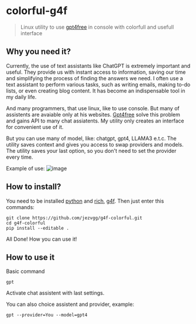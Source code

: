 # colorful-g4f

> Linux utility to use [gpt4free](https://github.com/xtekky/gpt4free) in console with colorfull and usefull interface

## Why you need it?
Currently, the use of text assistants like ChatGPT is extremely important and useful. They provide us with instant access to information, saving our time and simplifying the process of finding the answers we need. I often use a text assistant to perform various tasks, such as writing emails, making to-do lists, or even creating blog content. It has become an indispensable tool in my daily life.

And many programmers, that use linux, like to use console. But many of assistents are avaiable only at his websites. [Gpt4free](https://github.com/xtekky/gpt4free) solve this problem and gains API to many chat assiatents. My utility only creates an interface for convenient use of it.

But you can use many of model, like: chatgpt, gpt4, LLAMA3 e.t.c.
The utility saves context and gives you access to swap providers and models. The utility saves your last option, so you don't need to set the provider every time.

Example of use:
![image](https://github.com/user-attachments/assets/28ae19a5-ede1-42b2-bd9a-f9ef4a77cc48)


## How to install?
You need to be installed [python](https://www.python.org) and [rich](https://rich.readthedocs.io/en/stable/introduction.html), [g4f](https://pypi.org/project/g4f/).
Then just enter this commands:

    git clone https://github.com/jezvgg/g4f-colorful.git
    cd g4f-colorful
    pip install --editable .
All Done! How you can use it!

## How to use it
Basic command

    gpt
Activate chat assistent with last settings.

You can also choice assistent and provider, example:

    gpt --provider=You --model=gpt4
